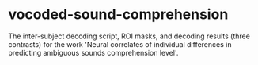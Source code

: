 # vocoded-sound-comprehension
The inter-subject decoding script, ROI masks, and decoding results (three contrasts) for the work 'Neural correlates of individual differences in predicting ambiguous sounds comprehension level'.
